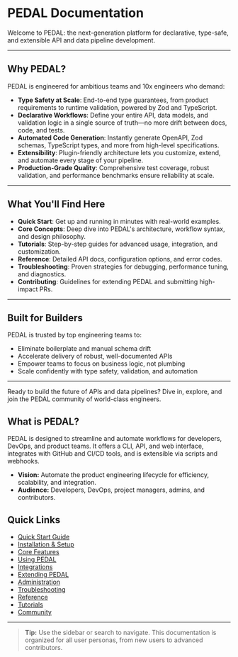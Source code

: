 # PEDAL Documentation

Welcome to PEDAL: the next-generation platform for declarative, type-safe, and extensible API and data pipeline development.

---

## Why PEDAL?

PEDAL is engineered for ambitious teams and 10x engineers who demand:
- **Type Safety at Scale**: End-to-end type guarantees, from product requirements to runtime validation, powered by Zod and TypeScript.
- **Declarative Workflows**: Define your entire API, data models, and validation logic in a single source of truth—no more drift between docs, code, and tests.
- **Automated Code Generation**: Instantly generate OpenAPI, Zod schemas, TypeScript types, and more from high-level specifications.
- **Extensibility**: Plugin-friendly architecture lets you customize, extend, and automate every stage of your pipeline.
- **Production-Grade Quality**: Comprehensive test coverage, robust validation, and performance benchmarks ensure reliability at scale.

---

## What You'll Find Here

- **Quick Start**: Get up and running in minutes with real-world examples.
- **Core Concepts**: Deep dive into PEDAL's architecture, workflow syntax, and design philosophy.
- **Tutorials**: Step-by-step guides for advanced usage, integration, and customization.
- **Reference**: Detailed API docs, configuration options, and error codes.
- **Troubleshooting**: Proven strategies for debugging, performance tuning, and diagnostics.
- **Contributing**: Guidelines for extending PEDAL and submitting high-impact PRs.

---

## Built for Builders

PEDAL is trusted by top engineering teams to:
- Eliminate boilerplate and manual schema drift
- Accelerate delivery of robust, well-documented APIs
- Empower teams to focus on business logic, not plumbing
- Scale confidently with type safety, validation, and automation

---

Ready to build the future of APIs and data pipelines? Dive in, explore, and join the PEDAL community of world-class engineers.

## What is PEDAL?
PEDAL is designed to streamline and automate workflows for developers, DevOps, and product teams. It offers a CLI, API, and web interface, integrates with GitHub and CI/CD tools, and is extensible via scripts and webhooks.

- **Vision:** Automate the product engineering lifecycle for efficiency, scalability, and integration.
- **Audience:** Developers, DevOps, project managers, admins, and contributors.

## Quick Links
- [Quick Start Guide](quick-start.md)
- [Installation & Setup](installation/index.md)
- [Core Features](features/index.md)
- [Using PEDAL](usage/cli.md)
- [Integrations](integrations/index.md)
- [Extending PEDAL](extending/scripts.md)
- [Administration](administration/user-management.md)
- [Troubleshooting](troubleshooting/common-issues.md)
- [Reference](reference/cli.md)
- [Tutorials](tutorials/ci-cd.md)
- [Community](community.md)

---

> **Tip:** Use the sidebar or search to navigate. This documentation is organized for all user personas, from new users to advanced contributors. 
